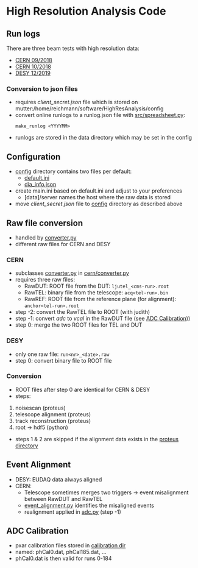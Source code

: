 # High Resolution Analysis Code

## Run logs
There are three beam tests with high resolution data:
 - [CERN 09/2018](https://docs.google.com/spreadsheets/d/1KoDi9OLU0SiqtLvTGgglQGHm51xn5J0ErAs89h6a-Rc/edit#gid=0)
 - [CERN 10/2018](https://docs.google.com/spreadsheets/d/1t-MXNW0eN9tkGZSakfPdmnd_wcq4cX14Nw0bQ2ma_OQ/edit#gid=0)
 - [DESY 12/2019](https://docs.google.com/spreadsheets/d/1vtwJnPLbk0M1UztpSX9SZNsPYAyMCO0TnYQzD6jQWoo/edit#gid=0)

### Conversion to json files
 - requires _client_secret.json_ file which is stored on mutter:/home/reichmann/software/HighResAnalysis/config 
 - convert online runlogs to a runlog.json file with [src/spreadsheet.py](spreadsheet.py):
    ```shell
    make_runlog <YYYYMM>
    ```
 - runlogs are stored in the data directory which may be set in the config

## Configuration
 - [config](../config) directory contains two files per default:
   - [default.ini](../config/default.ini)
   - [dia_info.json](../config/dia_info.json)
 - create main.ini based on default.ini and adjust to your preferences
   - [data]/server names the host where the raw data is stored
 - move _client_secret.json_ file to [config](../config) directory as described above

## Raw file conversion
 - handled by [converter.py](converter.py)
 - different raw files for CERN and DESY
### CERN
 - subclasses [converter.py](converter.py) in [cern/converter.py](../cern/converter.py)
 - requires three raw files:
   - RawDUT: ROOT file from the DUT: ```ljutel_<cms-run>.root```
   - RawTEL: binary file from the telescope: ```acq<tel-run>.bin```
   - RawREF: ROOT file from the reference plane (for alignment): ```anchor<tel-run>.root```
 - step -2: convert the RawTEL file to ROOT (with judith)
 - step -1: convert _adc_ to _vcal_ in the RawDUT file (see [ADC Calibration](#adc-calibration)))
 - step  0: merge the two ROOT files for TEL and DUT
### DESY
 - only one raw file: ```run<nr>_<date>.raw```
 - step 0: convert binary file to ROOT file
### Conversion
 - ROOT files after step 0 are identical for CERN & DESY
 - steps:
 1. noisescan             (proteus)
 2. telescope alignment   (proteus)
 3. track reconstruction  (proteus)
 4. root -> hdf5          (python)
 - steps 1 & 2 are skipped if the alignment data exists in the [proteus directory](../proteus)

## Event Alignment
 - DESY: EUDAQ data always aligned
 - CERN: 
   - Telescope sometimes merges two triggers -> event misalignment between RawDUT and RawTEL
   - [event_alignment.py](../cern/event_alignment.py) identifies the misaligned events
   - realignment applied in [adc.py](../cern/adc.py) (step -1)

## ADC Calibration
 - pxar calibration files stored in [calibration dir](../calibration)
 - named: phCal0.dat, phCal185.dat, ...
 - phCal0.dat is then valid for runs 0-184 